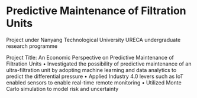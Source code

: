 # Predictive Maintenance of Filtration Units

Project under Nanyang Technological University URECA undergraduate research programme

Project Title: An Economic Perspective on Predictive Maintenance of Filtration Units
• Investigated the possibility of predictive maintenance of an ultra-filtration unit by adopting machine learning and data analytics to predict the differential pressure
• Applied Industry 4.0 levers such as IoT enabled sensors to enable real-time remote monitoring
• Utilized Monte Carlo simulation to model risk and uncertainty
